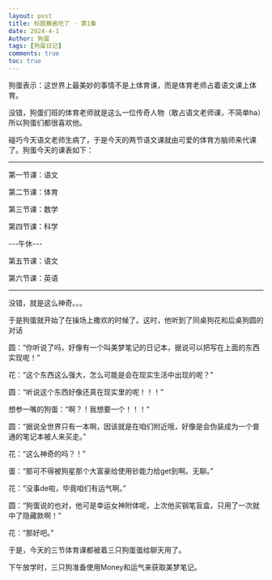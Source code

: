 ```yaml
---
layout: post
title: 标题蘸酱吃了 - 第1集
date: 2024-4-1
Author: 狗蛋
tags: [狗蛋日记]
comments: true
toc: true
---
```


狗蛋表示：这世界上最美妙的事情不是上体育课，而是体育老师占着语文课上体育。

没错，狗蛋们班的体育老师就是这么一位传奇人物（敢占语文老师课，不简单ha）所以狗蛋们都很喜欢他。

碰巧今天语文老师生病了，于是今天的两节语文课就由可爱的体育方脑师来代课了。狗蛋今天的课表如下：

---
第一节课：语文

第二节课：体育

第三节课：数学

第四节课：科学

---午休---

第五节课：语文

第六节课：英语

---
没错，就是这么神奇。。。

于是狗蛋就开始了在操场上撒欢的时候了。这时，他听到了同桌狗花和后桌狗圆的对话

圆：“你听说了吗，好像有一个叫美梦笔记的日记本，据说可以把写在上面的东西实现呢！”

花：“这个东西这么强大，怎么可能是会在现实生活中出现的呢？”

圆：“听说这个东西好像还真在现实里的呢！！！”

想参一嘴的狗蛋：“啊？！我想要一个！！！”

圆：“据说全世界只有一本啊，因该就是在咱们附近哦，好像是会伪装成为一个普通的笔记本被人来买走。”

花：“这么神奇的吗？！”

蛋：“那可不得被狗星那个大富豪给使用钞能力给get到啊。无聊。”

花：“没事de啦，毕竟咱们有运气啊。”

圆：“狗蛋说的也对，他可是幸运女神附体呢，上次他买钢笔盲盒，只用了一次就中了隐藏款啊！”

花：“那好吧。”

于是，今天的三节体育课都被着三只狗蛋蛋给聊天用了。

下午放学时，三只狗准备使用Money和运气来获取美梦笔记。

